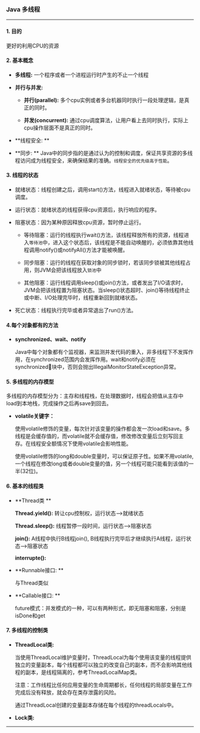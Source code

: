 ### Java 多线程

  ---
#### 1. 目的

更好的利用CPU的资源

#### 2. 基本概念

* **多线程:** 一个程序或者一个进程运行时产生的不止一个线程

* **并行与并发:**
  * **并行(parallel):** 多个cpu实例或者多台机器同时执行一段处理逻辑，是真正的同时。

  * **并发(concurrent):** 通过cpu调度算法，让用户看上去同时执行，实际上cpu操作层面不是真正的同时。

* **线程安全: **

* **同步: ** Java中的同步指的是通过认为的控制和调度，保证共享资源的多线程访问成为线程安全，来确保结果的准确。`线程安全的优先级高于性能`。

#### 3. 线程的状态

* 就绪状态：线程创建之后，调用start()方法，线程进入就绪状态，等待被cpu调度。

* 运行状态：就绪状态的线程获得cpu资源后，执行响应的程序。

* 阻塞状态：因为某种原因释放cpu资源，暂时停止运行。

  * 等待阻塞：运行的线程执行wait()方法，该线程释放所有的资源，线程进入`等待池`中，进入这个状态后，该线程是不能自动唤醒的，必须依靠其他线程调用notify()或notifyAll()方法才能被唤醒。

  * 同步阻塞：运行的线程在获取对象的同步锁时，若该同步锁被其他线程占用，则JVM会把该线程放入`锁池`中

  * 其他阻塞：运行线程调用sleep()或join()方法，或者发出了I/O请求时，JVM会把该线程置为阻塞状态。当sleep()状态超时、join()等待线程终止或中断、I/O处理完毕时，线程重新回到就绪状态。

* 死亡状态：线程执行完毕或者异常退出了run()方法。

#### 4.每个对象都有的方法
* **synchronized、wait、notify**

    Java中每个对象都有个监视器，来监测并发代码的重入，非多线程下不发挥作用，在synchronized范围内会发挥作用。wait和notify必须在synchronized块中，否则会抛出IllegalMonitorStateException异常。

#### 5. 多线程的内存模型

多线程的内存模型分为：主存和线程栈，在处理数据时，线程会把值从主存中load到本地栈，完成操作之后再save到回去。

* **volatile关键字：**

    使用volatile修饰的变量，每次针对该变量的操作都会发一次load和save。多线程是会缓存值的，而volatile就不会缓存值，修改修改变量后立刻写回主存。在线程安全额情况下使用volatile会影响性能。

    使用volatile修饰的long和double变量时，可以保证原子性。如果不用volatile, 一个线程在修改long或者double变量的值，另一个线程可能只能看到该值的一半(32位)。

#### 6. 基本的线程类

* **Thread类 **

  **Thread.yield():** 转让cpu控制权，运行状态-->就绪状态

  **Thread.sleep():** 线程暂停一段时间，运行状态-->阻塞状态

  **join():** A线程中执行B线程join(), B线程执行完毕后才继续执行A线程，运行状态-->阻塞状态

  **interrupte():**

* **Runnable接口: **

  与Thread类似

* **Callable接口: **

  future模式：并发模式的一种，可以有两种形式，即无阻塞和阻塞，分别是isDone和get

#### 7. 多线程的控制类

* **ThreadLocal类:**

    当使用ThreadLocal维护变量时，ThreadLocal为每个使用该变量的线程提供独立的变量副本，每个线程都可以独立的改变自己的副本，而不会影响其他线程的副本，是线程隔离的，参考ThreadLocalMap类。

    注意：工作线程比任何应用变量的生命周期都长，任何线程的局部变量在工作完成后没有释放，就会存在类存泄露的风险。

    通过ThreadLocal创建的变量副本存储在每个线程的threadLocals中。

* **Lock类:**

---
